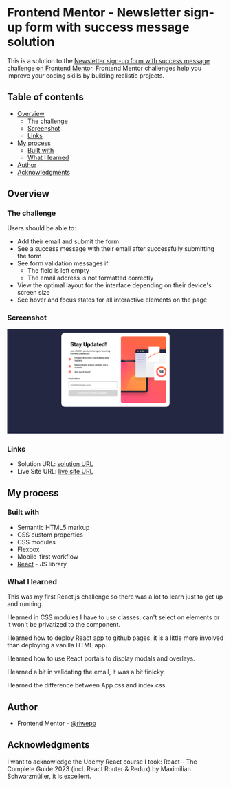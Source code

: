 # Frontend Mentor - Newsletter sign-up form with success message solution

This is a solution to the [Newsletter sign-up form with success message challenge on Frontend Mentor](https://www.frontendmentor.io/challenges/newsletter-signup-form-with-success-message-3FC1AZbNrv). Frontend Mentor challenges help you improve your coding skills by building realistic projects.

## Table of contents

- [Overview](#overview)
  - [The challenge](#the-challenge)
  - [Screenshot](#screenshot)
  - [Links](#links)
- [My process](#my-process)
  - [Built with](#built-with)
  - [What I learned](#what-i-learned)
- [Author](#author)
- [Acknowledgments](#acknowledgments)

## Overview

### The challenge

Users should be able to:

- Add their email and submit the form
- See a success message with their email after successfully submitting the form
- See form validation messages if:
  - The field is left empty
  - The email address is not formatted correctly
- View the optimal layout for the interface depending on their device's screen size
- See hover and focus states for all interactive elements on the page

### Screenshot

![](./screenshot/screenshot.png?raw=true)

### Links

- Solution URL: [solution URL](https://github.com/riwepo/fem-newsletter-signup-form-with-success-message)
- Live Site URL: [live site URL](https://riwepo.github.io/fem-newsletter-signup-form-with-success-message/)

## My process

### Built with

- Semantic HTML5 markup
- CSS custom properties
- CSS modules
- Flexbox
- Mobile-first workflow
- [React](https://reactjs.org/) - JS library

### What I learned

This was my first React.js challenge so there was a lot to learn just to get up and running.

I learned in CSS modules I have to use classes, can't select on elements or it won't be privatized to the component.

I learned how to deploy React app to github pages, it is a little more involved than deploying a vanilla HTML app.

I learned how to use React portals to display modals and overlays.

I learned a bit in validating the email, it was a bit finicky.

I learned the difference between App.css and index.css.

## Author

- Frontend Mentor - [@riwepo](https://www.frontendmentor.io/profile/riwepo)

## Acknowledgments

I want to acknowledge the Udemy React course I took:
React - The Complete Guide 2023 (incl. React Router & Redux)
by Maximilian Schwarzmüller, it is excellent.
